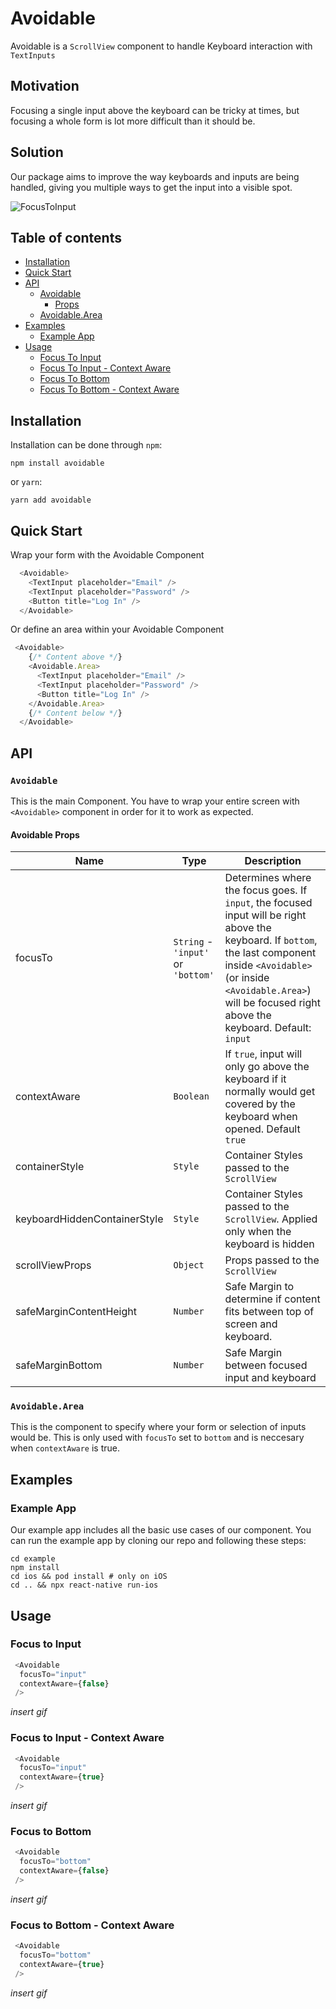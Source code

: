 # Avoidable

Avoidable is a `ScrollView` component to handle Keyboard interaction with `TextInputs`

## Motivation

Focusing a single input above the keyboard can be tricky at times, but focusing a whole form is lot more difficult than it should be.

## Solution

Our package aims to improve the way keyboards and inputs are being handled, giving you multiple ways to get the input into a visible spot.

![FocusToInput](https://user-images.githubusercontent.com/82050258/182376886-3a9c605a-99eb-4ee8-b9cb-7f8e7ac5dc8a.gif)

## Table of contents

- [Installation](#installation)
- [Quick Start](#quick-start)
- [API](#api)
  - [Avoidable](#avoidable-1)
    - [Props](#avoidable-props)
  - [Avoidable.Area](#avoidablearea)
- [Examples](#examples)
  - [Example App](#example-app)
- [Usage](#usage)
  - [Focus To Input](#focus-to-input)
  - [Focus To Input - Context Aware](#focus-to-input---context-aware)
  - [Focus To Bottom](#focus-to-bottom)
  - [Focus To Bottom - Context Aware](#focus-to-bottom---context-aware) 

## Installation

Installation can be done through `npm`:

```shell
npm install avoidable
```
 or `yarn`:
```shell
yarn add avoidable
```

## Quick Start

Wrap your form with the Avoidable Component

```javascript
  <Avoidable>
    <TextInput placeholder="Email" />
    <TextInput placeholder="Password" />
    <Button title="Log In" />
  </Avoidable>
```

Or define an area within your Avoidable Component

```javascript
 <Avoidable>
    {/* Content above */}
    <Avoidable.Area>
      <TextInput placeholder="Email" />
      <TextInput placeholder="Password" />
      <Button title="Log In" />
    </Avoidable.Area>
    {/* Content below */}
  </Avoidable>
```
## API

### `Avoidable`

This is the main Component. You have to wrap your entire screen with `<Avoidable>` component in order for it to work as expected.

#### Avoidable Props
|Name|Type|Description|
|--|--|--|
|focusTo| `String` - `'input'` or `'bottom'` | Determines where the focus goes. If `input`, the focused input will be right above the keyboard. If `bottom`, the last component inside `<Avoidable>` (or inside `<Avoidable.Area>`) will be focused right above the keyboard. Default: `input` |
|contextAware| `Boolean` | If `true`, input will only go above the keyboard if it normally would get covered by the keyboard when opened. Default `true` |
|containerStyle| `Style` | Container Styles passed to the `ScrollView` |
|keyboardHiddenContainerStyle| `Style` | Container Styles passed to the `ScrollView`. Applied only when the keyboard is hidden |
|scrollViewProps| `Object` | Props passed to the `ScrollView`|
|safeMarginContentHeight| `Number` | Safe Margin to determine if content fits between top of screen and keyboard. |
|safeMarginBottom| `Number` | Safe Margin between focused input and keyboard |


### `Avoidable.Area`

This is the component to specify where your form or selection of inputs would be. This is only used with `focusTo` set to `bottom` and is neccesary when `contextAware` is true.

## Examples

### Example App

Our example app includes all the basic use cases of our component.
You can run the example app by cloning our repo and following these steps:

```shell
cd example
npm install
cd ios && pod install # only on iOS
cd .. && npx react-native run-ios
```

## Usage

### Focus to Input 

```javascript
 <Avoidable
  focusTo="input"
  contextAware={false}
 />
```

*insert gif*

### Focus to Input - Context Aware

```javascript
 <Avoidable
  focusTo="input"
  contextAware={true}
 />
```

*insert gif*

### Focus to Bottom

```javascript
 <Avoidable
  focusTo="bottom"
  contextAware={false}
 />
```

*insert gif*

### Focus to Bottom - Context Aware

```javascript
 <Avoidable
  focusTo="bottom"
  contextAware={true}
 />
```

*insert gif*



